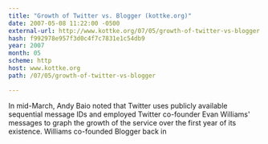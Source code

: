 ```yaml
---
title: "Growth of Twitter vs. Blogger (kottke.org)"
date: 2007-05-08 11:22:00 -0500
external-url: http://www.kottke.org/07/05/growth-of-twitter-vs-blogger
hash: f992978e957f3d0c4f7c7831e1c54db9
year: 2007
month: 05
scheme: http
host: www.kottke.org
path: /07/05/growth-of-twitter-vs-blogger

---
```


In mid-March, Andy Baio noted that Twitter uses publicly available sequential message IDs and employed Twitter co-founder Evan Williams' messages to graph the growth of the service over the first year of its existence. Williams co-founded Blogger back in
